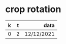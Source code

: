 # crop rotation

| k        | t           | data  |
| ------------- |:-------------:| -----:|
| 0      | 2 | 12/12/2021 |
